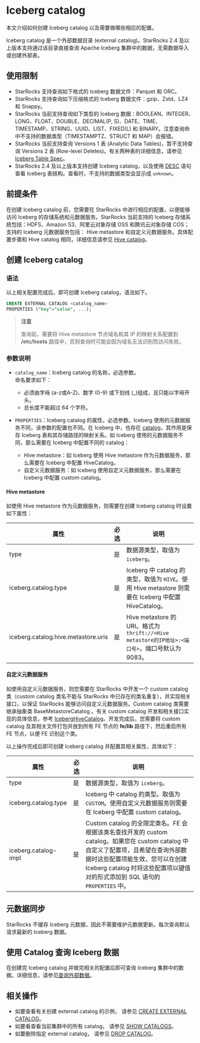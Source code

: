 # Iceberg catalog

本文介绍如何创建 Iceberg catalog 以及需要做哪些相应的配置。

Iceberg catalog 是一个外部数据目录 (external catalog)。StarRocks 2.4 及以上版本支持通过该目录直接查询 Apache Iceberg 集群中的数据，无需数据导入或创建外部表。

## 使用限制

- StarRocks 支持查询如下格式的 Iceberg 数据文件：Parquet 和 ORC。
- StarRocks 支持查询如下压缩格式的 Iceberg 数据文件：gzip、Zstd、LZ4 和 Snappy。
- StarRocks 当前支持查询如下类型的 Iceberg 数据：BOOLEAN、INTEGER、LONG、FLOAT、DOUBLE、DECIMAL(P, S)、DATE、TIME、TIMESTAMP、STRING、UUID、LIST、FIXED(L) 和 BINARY。注意查询命中不支持的数据类型（TIMESTAMPTZ、STRUCT 和 MAP）会报错。
- StarRocks 当前支持查询 Versions 1 表 (Analytic Data Tables)，暂不支持查询 Versions 2 表 (Row-level Deletes)。有关两种表的详细信息，请参见 [Iceberg Table Spec](https://iceberg.apache.org/spec/)。
- StarRocks 2.4 及以上版本支持创建 Iceberg catalog，以及使用 [DESC](/sql-reference/sql-statements/Utility/DESCRIBE.md) 语句查看 Iceberg 表结构。查看时，不支持的数据类型会显示成 `unknown`。

## 前提条件

在创建 Iceberg catalog 前，您需要在 StarRocks 中进行相应的配置，以便能够访问 Iceberg 的存储系统和元数据服务。StarRocks 当前支持的 Iceberg 存储系统包括：HDFS、Amazon S3、阿里云对象存储 OSS 和腾讯云对象存储 COS；支持的 Iceberg 元数据服务包括： Hive metastore 和自定义元数据服务。具体配置步骤和 Hive catalog 相同，详细信息请参见 [Hive catalog](../catalog/hive_catalog.md#前提条件)。

## 创建 Iceberg catalog

### 语法

以上相关配置完成后，即可创建 Iceberg catalog，语法如下。

```SQL
CREATE EXTERNAL CATALOG <catalog_name> 
PROPERTIES ("key"="value", ...);
```

> **注意**
>
> 查询前，需要将 Hive metastore 节点域名和其 IP 的映射关系配置到 **/etc/hosts** 路径中，否则查询时可能会因为域名无法识别而访问失败。

### 参数说明

- `catalog_name`：Iceberg catalog 的名称，必选参数。<br />命名要求如下：
  - 必须由字母 (a-z或A-Z)、数字 (0-9) 或下划线 (_)组成，且只能以字母开头。
  - 总长度不能超过 64 个字符。

- `PROPERTIES`：Iceberg catalog 的属性，必选参数。Iceberg 使用的元数据服务不同，该参数的配置也不同。在 Iceberg 中，也存在 [catalog](https://iceberg.apache.org/docs/latest/configuration/#catalog-properties)，其作用是保存 Iceberg 表和其存储路径的映射关系。如 Iceberg 使用的元数据服务不同，那么需要在 Iceberg 中配置不同的 catalog：
  - Hive metastore：如 Iceberg 使用 Hive metastore 作为元数据服务，那么需要在 Iceberg 中配置 HiveCatalog。
  - 自定义元数据服务：如 Iceberg 使用自定义元数据服务，那么需要在 Iceberg 中配置 custom catalog。

#### Hive metastore

如使用 Hive metastore 作为元数据服务，则需要在创建 Iceberg catalog 时设置如下属性：

| **属性**               | **必选** | **说明**                                                     |
| ---------------------- | -------- | ------------------------------------------------------------ |
| type                   | 是       | 数据源类型，取值为 `iceberg`。                                |
| iceberg.catalog.type | 是       | Iceberg 中 catalog 的类型，取值为 `HIVE`。使用 Hive metastore 则需要在 Iceberg 中配置 HiveCatalog。 |
| iceberg.catalog.hive.metastore.uris    | 是       | Hive metastore 的 URI。格式为`thrift://<Hive metastore的IP地址>:<端口号>`，端口号默认为 9083。 |

#### 自定义元数据服务

如使用自定义元数据服务，则您需要在 StarRocks 中开发一个 custom catalog 类（custom catalog 类名不能与 StarRocks 中已存在的类名重复），并实现相关接口，以保证 StarRocks 能够访问自定义元数据服务。Custom catalog 类需要继承抽象类 BaseMetastoreCatalog 。有关 custom catalog 开发和相关接口实现的具体信息，参考 [IcebergHiveCatalog](https://github.com/StarRocks/starrocks/blob/main/fe/fe-core/src/main/java/com/starrocks/external/iceberg/IcebergHiveCatalog.java)。开发完成后，您需要将 custom catalog 及其相关文件打包并放到所有 FE 节点的 **fe/lib** 路径下，然后重启所有 FE 节点，以便 FE 识别这个类。

以上操作完成后即可创建 Iceberg catalog 并配置其相关属性，具体如下：

| **属性**               | **必选** | **说明**                                                     |
| ---------------------- | -------- | ------------------------------------------------------------ |
| type                   | 是       | 数据源类型，取值为 `iceberg`。                                |
| iceberg.catalog.type   | 是       | Iceberg 中 catalog 的类型。取值为 `CUSTOM`。使用自定义元数据服务则需要在 Iceberg 中配置 custom catalog。 |
| iceberg.catalog-impl   | 是       | Custom catalog 的全限定类名。FE 会根据该类名查找开发的 custom catalog。如果您在 custom catalog 中自定义了配置项，且希望在查询外部数据时这些配置项能生效，您可以在创建 Iceberg catalog 时将这些配置项以键值对的形式添加到 SQL 语句的 `PROPERTIES` 中。 |

## 元数据同步

StarRocks 不缓存 Iceberg 元数据，因此不需要维护元数据更新。每次查询默认请求最新的 Iceberg 数据。

## 使用 Catalog 查询 Iceberg 数据

在创建完 Iceberg catalog 并做完相关的配置后即可查询 Iceberg 集群中的数据。详细信息，请参见[查询外部数据](../catalog/query_external_data.md)。

## 相关操作

- 如要查看有关创建 external catalog 的示例， 请参见 [CREATE EXTERNAL CATALOG](/sql-reference/sql-statements/data-definition/CREATE%20EXTERNAL%20CATALOG.md)。
- 如要看查看当前集群中的所有 catalog， 请参见 [SHOW CATALOGS](/sql-reference/sql-statements/data-manipulation/SHOW%20CATALOGS.md)。
- 如要删除指定 external catalog， 请参见 [DROP CATALOG](/sql-reference/sql-statements/data-definition/DROP%20CATALOG.md)。
